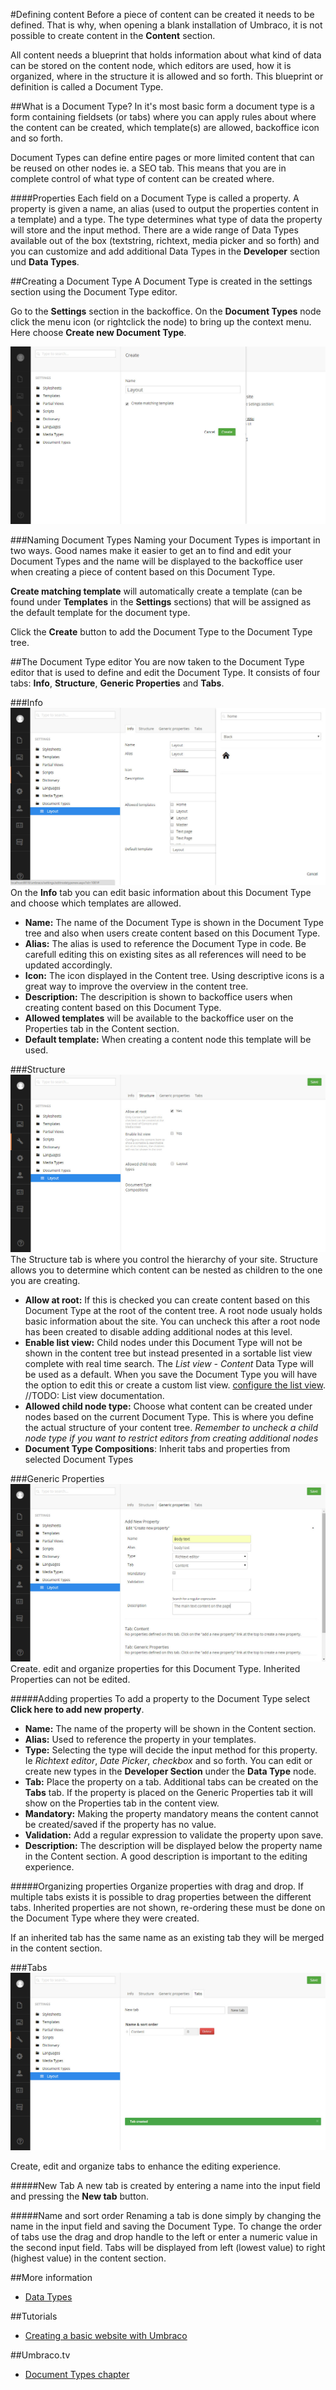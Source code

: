 #Defining content
Before a piece of content can be created it needs to be defined. That is why, when opening a blank installation of Umbraco, it is not possible to create content in the __Content__ section.

All content needs a blueprint that holds information about what kind of data can be stored on the content node, which editors are used, how it is organized, where in the structure it is allowed and so forth. This blueprint or definition is called a Document Type.

##What is a Document Type?
In it's most basic form a document type is a form containing fieldsets (or tabs) where you can apply rules about where the content can be created, which template(s) are allowed, backoffice icon and so forth.

Document Types can define entire pages or more limited content that can be reused on other nodes ie. a SEO tab. This means that you are in complete control of what type of content can be created where.

####Properties
Each field on a Document Type is called a property. A property is given a name, an alias (used to output the properties content in a template) and a type. The type determines what type of data the property will store and the input method. There are a wide range of Data Types available out of the box (textstring, richtext, media picker and so forth) and you can customize and add additional Data Types in the __Developer__ section und __Data Types__.

##Creating a Document Type
A Document Type is created in the settings section using the Document Type editor.

Go to the __Settings__ section in the backoffice. On the __Document Types__ node click the menu icon (or rightclick the node) to bring up the context menu. Here choose __Create new Document Type__.

![Creating a Document Type](images/Document-Type-Create.jpg)

###Naming Document Types
Naming your Document Types is important in two ways. Good names make it easier to get an to find and edit your Document Types and the name will be displayed to the backoffice user when creating a piece of content based on this Document Type.

__Create matching template__ will automatically create a template (can be found under __Templates__ in the __Settings__ sections) that will be assigned as the default template for the document type.

Click the __Create__ button to add the Document Type to the Document Type tree.

##The Document Type editor
You are now taken to the Document Type editor that is used to define and edit the Document Type. It consists of four tabs: __Info__, __Structure__, __Generic Properties__ and __Tabs__.

###Info
![Choosing an icon for the Document Type](images/Document-Type-Choosing-Icon.jpg)
On the __Info__ tab you can edit basic information about this Document Type and choose which templates are allowed.

* __Name:__ The name of the Document Type is shown in the Document Type tree and also when users create content based on this Document Type.
* __Alias:__ The alias is used to reference the Document Type in code. Be carefull editing this on existing sites as all references will need to be updated accordingly.
* __Icon:__ The icon displayed in the Content tree. Using descriptive icons is a great way to improve the overview in the content tree.
* __Description:__ The descripition is shown to backoffice users when creating content based on this Document Type.
* __Allowed templates__ will be available to the backoffice user on the Properties tab in the Content section.
* __Default template:__ When creating a content node this template will be used.

###Structure
![Allow at root](images/Document-Type-Allow-At-Root.jpg)
The Structure tab is where you control the hierarchy of your site. Structure allows you to determine which content can be nested as children to the one you are creating.

* __Allow at root:__ If this is checked you can create content based on this Document Type at the root of the content tree. A root node usualy holds basic information about the site. You can uncheck this after a root node has been created to disable adding additional nodes at this level.
* __Enable list view:__ Child nodes under this Document Type will not be shown in the content tree but instead presented in a sortable list view complete with real time search. The *List view - Content* Data Type will be used as a default. When you save the Document Type you will have the option to edit this or create a custom list view. [configure the list view](#). //TODO: List view documentation.
* __Allowed child node type:__ Choose what content can be created under nodes based on the current Document Type. This is where you define the actual structure  of your content tree. *Remember to uncheck a child node type if you want to restrict editors from creating additional nodes*
* __Document Type Compositions__: Inherit tabs and properties from selected Document Types

###Generic Properties
![Adding a property](images/Document-Type-Adding-Properties.jpg)
Create. edit and organize properties for this Document Type. Inherited Properties can not be edited.

#####Adding properties
To add a property to the Document Type select __Click here to add new property__.

* __Name:__ The name  of the property will be shown in the Content section.
* __Alias:__ Used to reference the property in your templates.
* __Type:__ Selecting the type will decide the input method for this property. Ie *Richtext editor*, *Date Picker*, *checkbox* and so forth. You can edit or create new types in the __Developer Section__ under the __Data Type__ node.
* __Tab:__ Place the property on a tab. Additional tabs can be created on the __Tabs__ tab. If the property is placed on the Generic Properties tab it will show on the Properties tab in the content view.
* __Mandatory:__ Making the property mandatory means the content cannot be created/saved if the property has no value.
* __Validation:__ Add a regular expression to validate the property upon save.
* __Description:__ The description will be displayed below the property name in the Content section. A good description is important to the editing experience.

#####Organizing properties
Organize properties with drag and drop. If multiple tabs exists it is possible to drag properties between the different tabs. Inherited properties are not shown, re-ordering these must be done on the Document Type where they were created.

If an inherited tab has the same name as an existing tab they will be merged in the content section.

###Tabs
![Creating tabs](images/Document-Type-Create-Tab.jpg)

Create, edit and organize tabs to enhance the editing experience.

#####New Tab
A new tab is created by entering a name into the input field and pressing the __New tab__ button.

#####Name and sort order
Renaming a tab is done simply by changing the name in the input field and saving the Document Type. To change the order of tabs use the drag and drop handle to the left or enter a numeric value in the second input field. Tabs will be displayed from left (lowest value) to right (highest value) in the content section.

##More information
* [Data Types](../Data-Types/index.md)

##Tutorials
* [Creating a basic website with Umbraco](#)

##Umbraco.tv
* [Document Types chapter](http://umbraco.tv/videos/umbraco-v7/implementor/fundamentals/document-types/what-is-a-document-type/)
